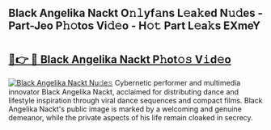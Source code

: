 ## Black Angelika Nackt O𝚗𝚕yf𝚊ns L𝚎a𝚔ed N𝚞𝚍es - Part-Jeo P𝚑𝚘tos Vi𝚍𝚎o - H𝚘𝚝 Part L𝚎a𝚔s EXmeY

# <h2><a href="http://kfan7c.oniu.top/?m=Black+Angelika+Nackt">🔗👉 🔴 Black Angelika Nackt P𝚑ot𝚘𝚜 V𝚒d𝚎o</a></h2>

[![Black Angelika Nackt Nu𝚍e𝚜](https://i.imgur.com/0qMVB7G.gif)](http://kfan7c.oniu.top/?m=Black+Angelika+Nackt)
Cybernetic performer and multimedia innovator Black Angelika Nackt, acclaimed for distributing dance and lifestyle inspiration through viral dance sequences and compact films. Black Angelika Nackt's public image is marked by a welcoming and genuine demeanor, while the private aspects of his life remain cloaked in secrecy.  
